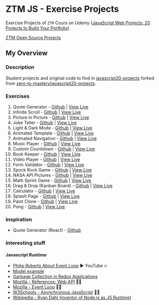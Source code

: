 # ZTM JS - Exercise Projects

Exercise Projects of `ZTM` Cours on Udemy ([JavaScript Web Projects: 20 Projects to Build Your Portfolio](https://www.udemy.com/course/javascript-web-projects-to-build-your-portfolio-resume)).

[ZTM Open Source Projects](https://github.com/zero-to-mastery)

## My Overview

### Description

Student projects and original code to find in [javascript20-projects](https://github.com/buzzcosm/javascript20-projects) forked from [zero-to-mastery/javascript20-projects](https://github.com/zero-to-mastery/javascript20-projects).

### Exercises

1. Quote Generator - [Github](https://github.com/buzzcosm/quote-generator-vanilla-js-app) | [View Live](https://buzzcosm.github.io/quote-generator-vanilla-js-app/) 
2. Infinite Scroll - [Github](https://github.com/buzzcosm/infinite-scroll-vanilla-js-app) | [View Live](https://buzzcosm.github.io/infinite-scroll-vanilla-js-app/)
3. Picture in Picture - [Github](https://github.com/buzzcosm/picture-in-picture-vanilla-js-app) | [View Live](https://buzzcosm.github.io/picture-in-picture-vanilla-js-app/)
4. Joke Teller - [Github](https://github.com/buzzcosm/joke-teller-vanilla-js-app) | [View Live](https://buzzcosm.github.io/joke-teller-vanilla-js-app/)
5. Light & Dark Mode - [Github](https://github.com/buzzcosm/light-dark-mode-vanilla-js-app) | [View Live](https://buzzcosm.github.io/light-dark-mode-vanilla-js-app/)
6. Animated Template - [Github](https://github.com/buzzcosm/animated-template) | [View Live](https://buzzcosm.github.io/animated-template/)
7. Animated Navigation - [Github](https://github.com/buzzcosm/animated-navigation-vanilla-js-app) | [View Live](https://buzzcosm.github.io/animated-navigation-vanilla-js-app/)
8. Music Player - [Github](https://github.com/buzzcosm/music-player-vanilla-js-app) | [View Live](https://buzzcosm.github.io/music-player-vanilla-js-app/)
9. Custom Countdown - [Github](https://github.com/buzzcosm/custom-countdown-vanilla-js-app) | [View Live](https://buzzcosm.github.io/custom-countdown-vanilla-js-app/)
10. Book Keeper - [Github](https://github.com/buzzcosm/book-keeper-vanilla-js-app) | [View Live](https://buzzcosm.github.io/book-keeper-vanilla-js-app/)
11. Video Player - [Github](https://github.com/buzzcosm/custom-video-player-vanilla-js-app) | [View Live](https://buzzcosm.github.io/custom-video-player-vanilla-js-app/)
12. Form Validator - [Github](https://github.com/buzzcosm/form-validator-vanilla-js-app) | [View Live](https://buzzcosm.github.io/form-validator-vanilla-js-app/)
13. Spock Rock Game - [Github](https://github.com/buzzcosm/spock-rock-game-vanilla-js-app) | [View Live](https://buzzcosm.github.io/spock-rock-game-vanilla-js-app/)
14. NASA API Pictures - [Github](https://github.com/buzzcosm/nasa-api-pictures-vanilla-js-app) | [View Live](https://buzzcosm.github.io/nasa-api-pictures-vanilla-js-app/)
15. Math Sprint Game - [Github](https://github.com/buzzcosm/math-sprint-game-vanilla-js-app) | [View Live](https://buzzcosm.github.io/math-sprint-game-vanilla-js-app/)
16. Drag & Drop (Kanban Board) - [Github](https://github.com/buzzcosm/drag-and-drop-vanilla-js-app) | [View Live](https://buzzcosm.github.io/drag-and-drop-vanilla-js-app/)
17. Calculator - [Github](https://github.com/buzzcosm/calculator-vanilla-js-app) | [View Live](https://buzzcosm.github.io/calculator-vanilla-js-app/)
18. Splash Page - [Github](https://github.com/buzzcosm/splash-page-vanilla-js-app) | [View Live](https://buzzcosm.github.io/splash-page-vanilla-js-app/)
19. Paint Clone - [Github](https://github.com/buzzcosm/paint-clone-vanilla-js-app) | [View Live](https://buzzcosm.github.io/paint-clone-vanilla-js-app/)
20. Pong - [Github](https://github.com/buzzcosm/pong-vanilla-js-app) | [View Live](https://buzzcosm.github.io/pong-vanilla-js-app/)

### Inspiration

- Quote Generator (React) - [Github](https://github.com/buzzcosm/quote-generator-react-js-gh-pages)

### Interesting stuff

#### Javascript Runtime

- [Philip Roberts About Event Loop](https://www.youtube.com/watch?v=8aGhZQkoFbQ) ▶️ YouTube 🔥
- [Model example](http://latentflip.com/loupe/?code=ZnVuY3Rpb24gcHJpbnRIZWxsbygpIHsNCiAgICBjb25zb2xlLmxvZygnSGVsbG8gZnJvbSBiYXonKTsNCn0NCg0KZnVuY3Rpb24gYmF6KCkgew0KICAgIHNldFRpbWVvdXQocHJpbnRIZWxsbywgMzAwMCk7DQp9DQoNCmZ1bmN0aW9uIGJhcigpIHsNCiAgICBiYXooKTsNCn0NCg0KZnVuY3Rpb24gZm9vKCkgew0KICAgIGJhcigpOw0KfQ0KDQpmb28oKTs%3D!!!PGJ1dHRvbj5DbGljayBtZSE8L2J1dHRvbj4%3D)
- [Garbage Collection in Redux Applications](https://developers.soundcloud.com/blog/garbage-collection-in-redux-applications)
- [Mozilla - References: Web API](https://developer.mozilla.org/en-US/docs/Web/API) 📄🔥
- [Mozilla - Event Loop](https://developer.mozilla.org/en-US/docs/Web/JavaScript/Event_loop) 📄🔥
- [W3Schools - Asynchronous JavaScript](https://www.w3schools.com/js/js_asynchronous.asp) 📄🔥
- [Wikipedia - Ryan Dahl (inventor of Node.js as JS Runtime)](https://en.wikipedia.org/wiki/Ryan_Dahl#:~:text=Ryan%20Dahl%20(born%201981)%20is,the%20Deno%20JavaScript%2FTypeScript%20runtime.&text=Dahl%20(2010%3B%20age%2029).)
